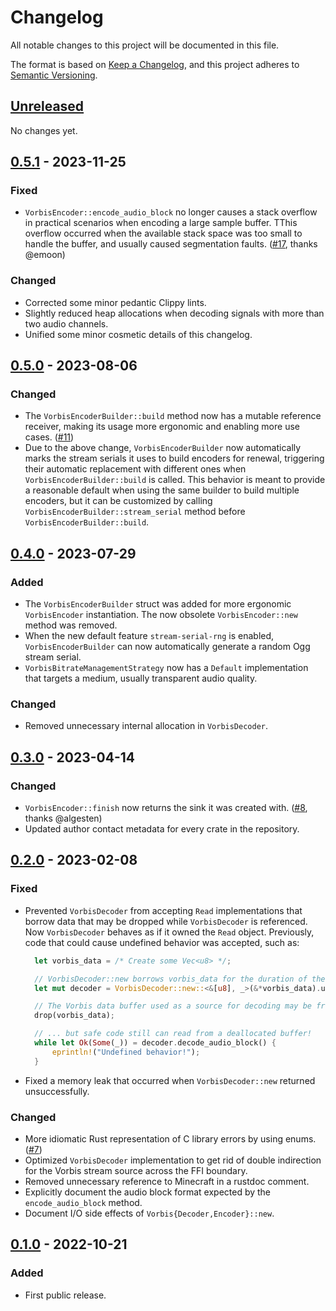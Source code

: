 # Changelog

All notable changes to this project will be documented in this file.

The format is based on [Keep a Changelog](https://keepachangelog.com/en/1.0.0/),
and this project adheres to
[Semantic Versioning](https://semver.org/spec/v2.0.0.html).

## [Unreleased]

No changes yet.

## [0.5.1] - 2023-11-25

### Fixed

- `VorbisEncoder::encode_audio_block` no longer causes a stack overflow in
  practical scenarios when encoding a large sample buffer. TThis overflow
  occurred when the available stack space was too small to handle the buffer,
  and usually caused segmentation faults.
  ([#17](https://github.com/ComunidadAylas/vorbis-rs/issues/17), thanks @emoon)

### Changed

- Corrected some minor pedantic Clippy lints.
- Slightly reduced heap allocations when decoding signals with more than two
  audio channels.
- Unified some minor cosmetic details of this changelog.

## [0.5.0] - 2023-08-06

### Changed

- The `VorbisEncoderBuilder::build` method now has a mutable reference receiver,
  making its usage more ergonomic and enabling more use cases.
  ([#11](https://github.com/ComunidadAylas/vorbis-rs/issues/11))
- Due to the above change, `VorbisEncoderBuilder` now automatically marks the
  stream serials it uses to build encoders for renewal, triggering their
  automatic replacement with different ones when `VorbisEncoderBuilder::build`
  is called. This behavior is meant to provide a reasonable default when using
  the same builder to build multiple encoders, but it can be customized by
  calling `VorbisEncoderBuilder::stream_serial` method before
  `VorbisEncoderBuilder::build`.

## [0.4.0] - 2023-07-29

### Added

- The `VorbisEncoderBuilder` struct was added for more ergonomic `VorbisEncoder`
  instantiation. The now obsolete `VorbisEncoder::new` method was removed.
- When the new default feature `stream-serial-rng` is enabled,
  `VorbisEncoderBuilder` can now automatically generate a random Ogg stream
  serial.
- `VorbisBitrateManagementStrategy` now has a `Default` implementation that
  targets a medium, usually transparent audio quality.

### Changed

- Removed unnecessary internal allocation in `VorbisDecoder`.

## [0.3.0] - 2023-04-14

### Changed

- `VorbisEncoder::finish` now returns the sink it was created with.
  ([#8](https://github.com/ComunidadAylas/vorbis-rs/pull/8), thanks @algesten)
- Updated author contact metadata for every crate in the repository.

## [0.2.0] - 2023-02-08

### Fixed

- Prevented `VorbisDecoder` from accepting `Read` implementations that borrow
  data that may be dropped while `VorbisDecoder` is referenced. Now
  `VorbisDecoder` behaves as if it owned the `Read` object. Previously, code
  that could cause undefined behavior was accepted, such as:

  ```rs
	let vorbis_data = /* Create some Vec<u8> */;

	// VorbisDecoder::new borrows vorbis_data for the duration of the function invocation
	let mut decoder = VorbisDecoder::new::<&[u8], _>(&*vorbis_data).unwrap();

	// The Vorbis data buffer used as a source for decoding may be freed later...
	drop(vorbis_data);

	// ... but safe code still can read from a deallocated buffer!
	while let Ok(Some(_)) = decoder.decode_audio_block() {
		eprintln!("Undefined behavior!");
	}
  ```

- Fixed a memory leak that occurred when `VorbisDecoder::new` returned unsuccessfully.

### Changed

- More idiomatic Rust representation of C library errors by using enums. ([#7](https://github.com/ComunidadAylas/vorbis-rs/issues/7))
- Optimized `VorbisDecoder` implementation to get rid of double indirection for the Vorbis stream source across the FFI boundary.
- Removed unnecessary reference to Minecraft in a rustdoc comment.
- Explicitly document the audio block format expected by the `encode_audio_block` method.
- Document I/O side effects of `Vorbis{Decoder,Encoder}::new`.

## [0.1.0] - 2022-10-21

### Added

- First public release.

[Unreleased]: https://github.com/ComunidadAylas/vorbis-rs/compare/v0.5.1...HEAD
[0.5.1]: https://github.com/ComunidadAylas/vorbis-rs/releases/tag/v0.5.1
[0.5.0]: https://github.com/ComunidadAylas/vorbis-rs/releases/tag/v0.5.0
[0.4.0]: https://github.com/ComunidadAylas/vorbis-rs/releases/tag/v0.4.0
[0.3.0]: https://github.com/ComunidadAylas/vorbis-rs/releases/tag/v0.3.0
[0.2.0]: https://github.com/ComunidadAylas/vorbis-rs/releases/tag/v0.2.0
[0.1.0]: https://github.com/ComunidadAylas/vorbis-rs/releases/tag/v0.1.0
